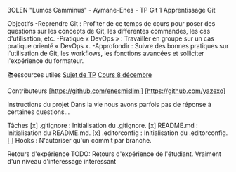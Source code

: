 3OLEN "Lumos Camminus" - Aymane-Enes - TP Git 1
Apprentissage Git

 Objectifs
-Reprendre Git : Profiter de ce temps de cours pour poser des questions sur les concepts de Git, les différentes commandes, les cas d'utilisation, etc.
-Pratique « DevOps » : Travailler en groupe sur un cas pratique orienté « DevOps ».
-Approfondir : Suivre des bonnes pratiques sur l'utilisation de Git, les workflows, les fonctions avancées et solliciter l'expérience du formateur.

📚️essources utiles
[Sujet de TP](https://3olen.github.io/cours-initiaux/git/tp/1)
[Cours 8 décembre](https://3olen.github.io/git/8-decembre)

 Contributeurs
[https://github.com/enesmislimi]
[https://github.com/yazexo]


Instructions du projet
Dans la vie nous avons parfois pas de réponse à certaines questions...

 Tâches
[x] .gitignore : Initialisation du .gitignore.
[x] README.md : Initialisation du README.md.
[x] .editorconfig : Initialisation du .editorconfig.
[ ] Hooks : N'autoriser qu'un commit par branche.

 Retours d'expérience
<FAIDHI Aymane>
TODO: Retours d'expérience de l'étudiant.
Vraiment d'un niveau d'interessage interessant 
